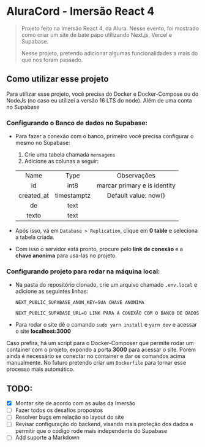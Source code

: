 # AluraCord - Imersão React 4

> Projeto feito na Imersão React 4, da Alura. Nesse evento, foi mostrado como criar um site de bate papo utilizando Next.js, Vercel e Supabase. 
>
>Nesse projeto, pretendo adicionar algumas funcionalidades a mais do que nos foram passado.

## Como utilizar esse projeto
Para utilizar esse projeto, você precisa do Docker e Docker-Compose ou do NodeJs (no caso eu utilizei a versão 16 LTS do node). Além de uma conta no Supabase

### Configurando o Banco de dados no Supabase:

- Para fazer a conexão com o banco, primeiro você precisa configurar o mesmo no Supabase:
    1. Crie uma tabela chamada `mensagens`
    2. Adicione as colunas a seguir:


    <table>
  <tr>
    <td align="center">
      Name
    </td>
    <td align="center">
      Type
    </td>
    <td align="center">
      Observações
    </td>
  </tr>
  <tr>
    <td align="center">
      id
    </td>
    <td align="center">
      int8
    </td>
    <td align="center">
      marcar <bold>primary</bold> e <bold>is identity</bold>
    </td>
  </tr>  
  <tr>
    <td align="center">
      created_at
    </td>
    <td align="center">
      timestamptz
    </td>
    <td align="center">
      Default value: <bold>now()</bold> 
    </td>
  </tr>
  <tr>
    <td align="center">
      de
    </td>
    <td align="center">
      text
    </td>
    <td align="center">
      &nbsp
    </td>
  </tr>
  <tr>
    <td align="center">
      texto
    </td>
    <td align="center">
      text
    </td>
    <td align="center">
      &nbsp
    </td>
  </tr>
    </table>

- Após isso, vá em `Database > Replication`, clique em **0 table** e seleciona a tabela criada.
- Com isso o servidor está pronto, procure pelo **link de conexão** e a **chave anonima** para usa-las no projeto.

### Configurando projeto para rodar na máquina local:
- Na pasta do repositório clonado, crie um arquivo chamado `.env.local` e adicione as seguintes linhas:
    ```
    NEXT_PUBLIC_SUPABASE_ANON_KEY=SUA CHAVE ANONIMA

    NEXT_PUBLIC_SUPABASE_URL=O LINK PARA A CONEXÃO COM O BANCO DE DADOS
    ```
- Para rodar o site dê o comando `sudo yarn install` e `yarn dev` e acessar o site **localhost:3000**

Caso prefira, há um script para o Docker-Composer que permite rodar um container com o projeto, expondo a porta **3000** para acessar o site. Porém ainda é necessário se conectar no container e dar os comandos acima manualmente. No futuro pretendo criar um `Dockerfile` para tornar esse processo mais automático.

## TODO:
- [x] Montar site de acordo com as aulas da Imersão
- [ ] Fazer todos os desafios propostos
- [ ] Resolver bugs em relação ao layout do site
- [ ] Revisar configuração do backend, visando mais proteção dos dados e permitir que o código rode mais independente do Supabase
- [ ] Add suporte a Markdown
